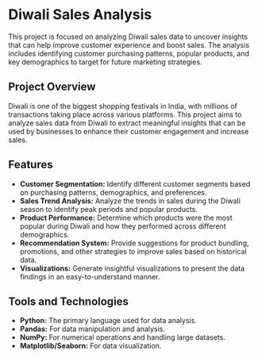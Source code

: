 # Diwali Sales Analysis

This project is focused on analyzing Diwali sales data to uncover insights that can help improve customer experience and boost sales. The analysis includes identifying customer purchasing patterns, popular products, and key demographics to target for future marketing strategies.

## Project Overview

Diwali is one of the biggest shopping festivals in India, with millions of transactions taking place across various platforms. This project aims to analyze sales data from Diwali to extract meaningful insights that can be used by businesses to enhance their customer engagement and increase sales.

## Features

- **Customer Segmentation:** Identify different customer segments based on purchasing patterns, demographics, and preferences.
- **Sales Trend Analysis:** Analyze the trends in sales during the Diwali season to identify peak periods and popular products.
- **Product Performance:** Determine which products were the most popular during Diwali and how they performed across different demographics.
- **Recommendation System:** Provide suggestions for product bundling, promotions, and other strategies to improve sales based on historical data.
- **Visualizations:** Generate insightful visualizations to present the data findings in an easy-to-understand manner.

## Tools and Technologies

- **Python:** The primary language used for data analysis.
- **Pandas:** For data manipulation and analysis.
- **NumPy:** For numerical operations and handling large datasets.
- **Matplotlib/Seaborn:** For data visualization.
